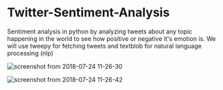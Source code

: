 # Twitter-Sentiment-Analysis
Sentiment analysis in python by analyzing tweets about any topic happening in the world to see how positive or negative it's emotion is. We will use tweepy for fetching tweets and textblob for natural language processing (nlp)











![screenshot from 2018-07-24 11-26-30](https://user-images.githubusercontent.com/26146801/43119649-d9b0433e-8f34-11e8-96d8-02a507b6222f.png)










![screenshot from 2018-07-24 11-26-42](https://user-images.githubusercontent.com/26146801/43119650-d9e44b48-8f34-11e8-87fb-b237b93d0b14.png)

